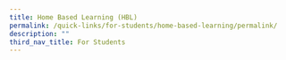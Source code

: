 ```yaml
---
title: Home Based Learning (HBL)
permalink: /quick-links/for-students/home-based-learning/permalink/
description: ""
third_nav_title: For Students
---
```

